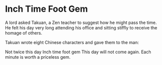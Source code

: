 # Inch Time Foot Gem

A lord asked Takuan, a Zen teacher to suggest how he might pass the time. He felt his day very long attending his office and sitting stiffly to receive the homage of others.

Takuan wrote eight Chinese characters and gave them to the man:

Not twice this day
Inch time foot gem
This day will not come again.
Each minute is worth a priceless gem.

